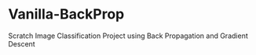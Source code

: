 # Vanilla-BackProp
Scratch Image Classification Project using Back Propagation and Gradient Descent

